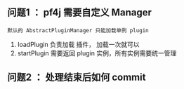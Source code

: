 ## 问题1 ： pf4j 需要自定义 Manager
```angular2html
默认的 AbstractPluginManager 只能加载单例 plugin
```
1. loadPlugin 负责加载 插件， 加载一次就可以
2. startPlugin 需要返回 plugin 实例，所有实例需要统一管理

## 问题2 ： 处理结束后如何 commit